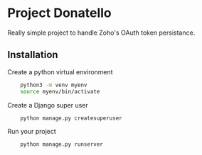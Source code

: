 # Project Donatello

Really simple project to handle Zoho's OAuth token persistance.


## Installation

Create a python virtual environment

```bash
    python3 -m venv myenv
    source myenv/bin/activate
```

Create a Django super user
```bash
    python manage.py createsuperuser
```

Run your project
```bash
    python manage.py runserver
```
    
